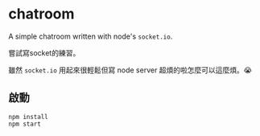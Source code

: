 # chatroom

A simple chatroom written with node's `socket.io`.

嘗試寫socket的練習。

雖然 `socket.io` 用起來很輕鬆但寫 node server 超煩的啦怎麼可以這麼煩。:sob:

## 啟動

```
npm install
npm start
```
